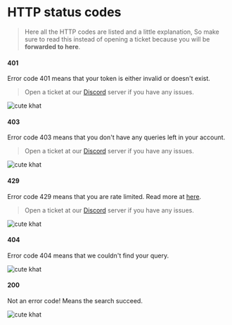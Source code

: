 # HTTP status codes

> Here all the HTTP codes are listed and a little explanation, So make sure to read this instead of opening a ticket because you will be **forwarded to here**.

<!-- tabs:start -->

#### **401**

Error code 401 means that your token is either invalid or doesn't exist.

> Open a ticket at our [Discord](https://namedc.org/discord) server if you have any issues.

![cute khat](https://http.cat/401)

#### **403**

Error code 403 means that you don't have any queries left in your account.

> Open a ticket at our [Discord](https://namedc.org/discord) server if you have any issues.

![cute khat](https://http.cat/403)

#### **429**

Error code 429 means that you are rate limited. Read more at [here](./api/info.md).

> Open a ticket at our [Discord](https://namedc.org/discord) server if you have any issues.

![cute khat](https://http.cat/429)

#### **404**

Error code 404 means that we couldn't find your query.

![cute khat](https://http.cat/404)

#### **200**

Not an error code! Means the search succeed.

![cute khat](https://http.cat/200)

<!-- tabs:end -->